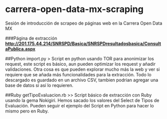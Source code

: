 # carrera-open-data-mx-scraping
Sesión de introducción de scrapeo de páginas web en la Carrera Open Data MX

###Página de extracción
**http://201.175.44.214/SNRSPD/Basica/SNRSPDresultadosbasica/ConsultaPublica.aspx**


##Python
import.py > Script en python usando TOR para anonimizar los request, este script es básico, aun pueden optimizar los request y añadir validaciones. Otra cosa es que pueden explorar mucho más la web y ver si requiere que se añada más funcionalidades para la extracción. Todo lo descargado es guardado en un archivo CSV, tambien podrian agregar una base de datos si así lo requieren.

##Ruby
getTipoEvaluacion.rb >> Script básico de extracción con Ruby usando la gema Nokigiri. Hemos sacado los valores del Select de Tipos de Evaluación. Pueden seguir el ejemplo del Script en Python para hacer lo mismo pero en Ruby.


